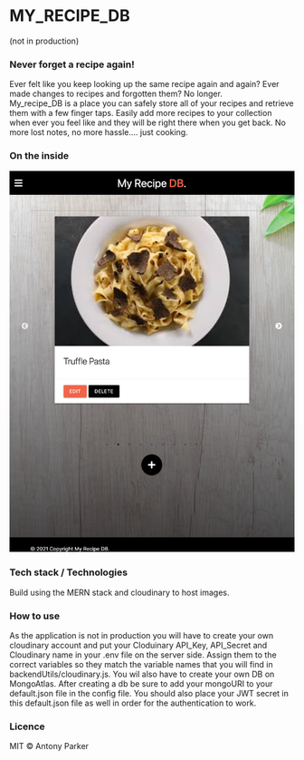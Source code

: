 # MY_RECIPE_DB
(not in production)

### Never forget a recipe again!


Ever felt like you keep looking up the same recipe again and again? Ever made changes to recipes and forgotten them? No longer.  
My_recipe_DB is a place you can safely store all of your recipes and retrieve them with a few finger taps.  Easily add more recipes
to your collection when ever you feel like and they will be right there when you get back.  No more lost notes, no more hassle....
just cooking. 

### On the inside

![Alt text](/client/public/readme_pic.png)

### Tech stack / Technologies
Build using the MERN stack and cloudinary to host images.

### How to use
As the application is not in production you will have to create your own cloudinary account and put your Cloduinary API_Key, 
API_Secret and Cloudinary name in your .env file on the server side.  Assign them to the correct variables so they match the variable names that you will find 
in backendUtils/cloudinary.js.  You wil also have to create your own DB on MongoAtlas.  After creating a db be sure to add your mongoURI to your default.json file 
in the config file.  You should also place your JWT secret in this default.json file as well in order for the authentication to work.

### Licence 
MIT © Antony Parker
